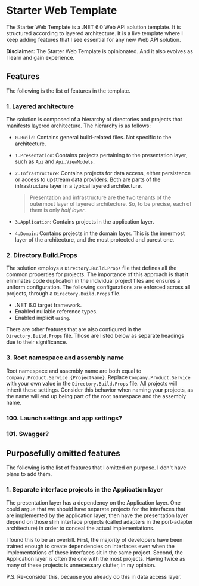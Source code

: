 # Starter Web Template
The Starter Web Template is a .NET 6.0 Web API solution template. It is structured according to layered architecture. It is a live template where I keep adding features that I see essential for any new Web API solution.

**Disclaimer:** The Starter Web Template is opinionated. And it also evolves as I learn and gain experience. 

## Features
The following is the list of features in the template.

### 1. Layered architecture
The solution is composed of a hierarchy of directories and projects that manifests layered architecture. The hierarchy is as follows:
* `0.Build`: Contains general build-related files. Not specific to the architecture.
* `1.Presentation`: Contains projects pertaining to the presentation layer, such as `Api` and `Api.ViewModels`.
* `2.Infrastructure`: Contains projects for data access, either persistence or access to upstream data providers. Both are parts of the infrastructure layer in a typical layered architecture.
    > Presentation and infrastructure are the two tenants of the outermost layer of layered architecture. So, to be precise, each of them is only _half layer_.

* `3.Application`: Contains projects in the application layer.

* `4.Domain`: Contains projects in the domain layer. This is the innermost layer of the architecture, and the most protected and purest one. 

### 2. Directory.Build.Props
The solution employs a `Directory.Build.Props` file that defines all the common properties for projects. The importance of this approach is that it eliminates code duplication in the individual project files and ensures a uniform configuration. The following configurations are enforced across all projects, through a `Directory.Build.Props` file.
* .NET 6.0 target framework.
* Enabled nullable reference types.
* Enabled implicit `using`.

There are other features that are also configured in the `Directory.Build.Props` file. Those are listed below as separate headings due to their significance.

### 3. Root namespace and assembly name
Root namespace and assembly name are both equal to `Company.Product.Service.{ProjectName}`. Replace `Company.Product.Service` with your own value in the `Directory.Build.Props` file. All projects will inherit these settings. Consider this behavior when naming your projects, as the name will end up being part of the root namespace and the assembly name.

### 100. Launch settings and app settings?
### 101. Swagger?

## Purposefully omitted features
The following is the list of features that I omitted on purpose. I don't have plans to add them.

### 1. Separate interface projects in the Application layer
The presentation layer has a dependency on the Application layer. One could argue that we should have separate projects for the interfaces that are implemented by the application layer, then have the presentation layer depend on those slim interface projects (called adapters in the port-adapter architecture) in order to conceal the actual implementations. 

I found this to be an overkill. First, the majority of developers have been trained enough to create dependencies on interfaces even when the implementations of these interfaces sit in the same project. Second, the Application layer is often the one with the most projects. Having twice as many of these projects is unnecessary clutter, in my opinion.

P.S. Re-consider this, because you already do this in data access layer.